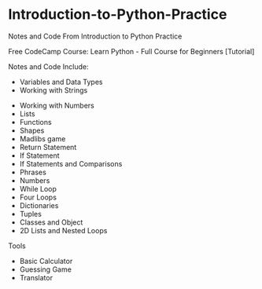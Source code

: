 # Introduction-to-Python-Practice
Notes and Code From Introduction to Python Practice 


Free CodeCamp Course: Learn Python - Full Course for Beginners [Tutorial]

Notes and Code Include: 
 * Variables and Data Types
 * Working with Strings
- Working with Numbers
- Lists
- Functions
- Shapes
- Madlibs game
- Return Statement
- If Statement
- If Statements and Comparisons
- Phrases
- Numbers
- While Loop
- Four Loops
- Dictionaries
- Tuples
- Classes and Object
- 2D Lists and Nested Loops
 
Tools
- Basic Calculator
- Guessing Game
- Translator
 

 


 


